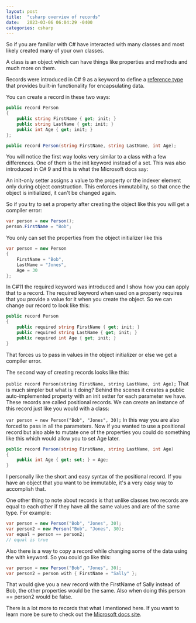 ```yaml
---
layout: post
title:  "csharp overview of records"
date:   2023-03-06 06:04:29 -0400
categories: csharp
---
```


So if you are familiar with C# have interacted with many classes and most likely created many of your own classes.

A class is an object which can have things like properties and methods and much more on them.

Records were introduced in C# 9 as a keyword to define a [reference type](https://learn.microsoft.com/en-us/dotnet/csharp/language-reference/builtin-types/reference-types) that provides built-in functionality for encapsulating data.

You can create a record in these two ways:

```csharp
public record Person
{
    public string FirstName { get; init; }
    public string LastName { get; init; }
    public int Age { get; init; }
};

public record Person(string FirstName, string LastName, int Age);
```

You will notice the first way looks very similar to a class with a few differences. One of them is the init keyword instead of a set. This was also introduced in C# 9 and this is what the Microsoft docs say:

An init-only setter assigns a value to the property or the indexer element only during object construction. This enforces immutability, so that once the object is initialized, it can't be changed again.

So if you try to set a property after creating the object like this you will get a compiler error:

```csharp
var person = new Person();
person.FirstName = "Bob";
```

You only can set the properties from the object initializer like this

```csharp
var person = new Person
{
    FirstName = "Bob",
    LastName = "Jones",
    Age = 30
};
```
In C#11 the required keyword was introduced and I show how you can apply that to a record. The required keyword when used on a property requires that you provide a value for it when you create the object. So we can change our record to look like this:

```csharp
public record Person
{
    public required string FirstName { get; init; }
    public required string LastName { get; init; }
    public required int Age { get; init; }
}
```
That forces us to pass in values in the object initializer or else we get a compiler error.

The second way of creating records looks like this:

`public record Person(string FirstName, string LastName, int Age);`
That is much simpler but what is it doing? Behind the scenes it creates a public auto-implemented property with an init setter for each parameter we have. These records are called positional records. We can create an instance of this record just like you would with a class:

`var person = new Person("Bob", "Jones", 30);`
In this way you are also forced to pass in all the parameters. Now if you wanted to use a positional record but also able to mutate one of the properties you could do something like this which would allow you to set Age later.

```csharp
public record Person(string FirstName, string LastName, int Age)
{
    public int Age { get; set; } = Age;
}
```
I personally like the short and easy syntax of the positional record. If you have an object that you want to be immutable, it's a very easy way to accomplish that.

One other thing to note about records is that unlike classes two records are equal to each other if they have all the same values and are of the same type. For example:

```csharp
var person = new Person("Bob", "Jones", 30);
var person2 = new Person("Bob", "Jones", 30);
var equal = person == person2;
// equal is true
```
Also there is a way to copy a record while changing some of the data using the with keyword. So you could go like this:

```csharp
var person = new Person("Bob", "Jones", 30);
var person2 = person with { FirstName = "Sally" };
```
That would give you a new record with the FirstName of Sally instead of Bob, the other properties would be the same. Also when doing this person == person2 would be false.

There is a lot more to records that what I mentioned here. If you want to learn more be sure to check out the [Microsoft docs site](https://learn.microsoft.com/en-us/dotnet/csharp/language-reference/builtin-types/record).